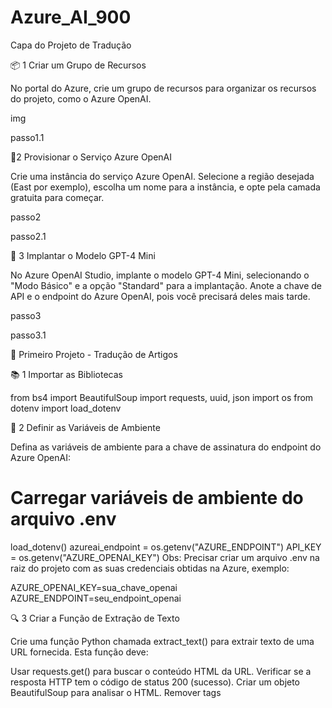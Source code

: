 # Azure_AI_900

Capa do Projeto de Tradução

📦 1 Criar um Grupo de Recursos


No portal do Azure, crie um grupo de recursos para organizar os recursos do projeto, como o Azure OpenAI.

img

passo1.1


🧠2 Provisionar o Serviço Azure OpenAI


Crie uma instância do serviço Azure OpenAI. Selecione a região desejada (East por exemplo), escolha um nome para a instância, e opte pela camada gratuita para começar.

passo2

passo2.1



🤖 3 Implantar o Modelo GPT-4 Mini


No Azure OpenAI Studio, implante o modelo GPT-4 Mini, selecionando o "Modo Básico" e a opção "Standard" para a implantação. Anote a chave de API e o endpoint do Azure OpenAI, pois você precisará deles mais tarde.

passo3

passo3.1



📰 Primeiro Projeto - Tradução de Artigos


📚 1 Importar as Bibliotecas


from bs4 import BeautifulSoup
import requests, uuid, json
import os
from dotenv import load_dotenv


🔐 2 Definir as Variáveis de Ambiente


Defina as variáveis de ambiente para a chave de assinatura do endpoint do Azure OpenAI:

# Carregar variáveis de ambiente do arquivo .env
load_dotenv()
azureai_endpoint = os.getenv("AZURE_ENDPOINT")
API_KEY = os.getenv("AZURE_OPENAI_KEY")
Obs: Precisar criar um arquivo .env na raiz do projeto com as suas credenciais obtidas na Azure, exemplo:

AZURE_OPENAI_KEY=sua_chave_openai
AZURE_ENDPOINT=seu_endpoint_openai


🔍 3 Criar a Função de Extração de Texto


Crie uma função Python chamada extract_text() para extrair texto de uma URL fornecida. Esta função deve:

Usar requests.get() para buscar o conteúdo HTML da URL.
Verificar se a resposta HTTP tem o código de status 200 (sucesso).
Criar um objeto BeautifulSoup para analisar o HTML.
Remover tags <script> e <style> do HTML.
Extrair o texto usando soup.get_text().
Limpar o texto removendo caracteres desnecessários, como quebras de linha extras.
Retornar o texto limpo.
url="https://dev.to/eric_dequ/steve-jobs-the-visionary-who-blended-spirituality-and-technology-3ppi"
def extract_text(url):
    response = requests.get(url)
    if response.status_code == 200:
        soup = BeautifulSoup(response.text, 'html.parser')
        for script in soup(["script", "style"]):
            script.decompose()
        text = soup.get_text(" ", strip=True)
        return text
    else:
        print("Falha ao buscar a URL. Código de status:", response.status_code)
        return None
extract_text(url)
Resultado:

'Steve Jobs The Visionary Who Blended Spirituality and Technology - DEV Community Skip to content Navigation menu Search Powered by Search Algolia Search Log in Create account DEV Community Close Add reaction Like Unicorn Exploding Head Raised Hands Fire Jump to Comments Save More... Copy link Copy link Copied to Clipboard Share to Twitter Share to LinkedIn Share to Reddit Share to Hacker News Share to Facebook Share to Mastodon Report Abuse Eric Dequevedo Posted on Jun 28 • Originally published at rics-notebook.com Steve Jobs The Visionary Who Blended Spirituality and Technology # stevejobs # apple # iphone # spirituality Steve Jobs: The Visionary Who Blended Spirituality and Technology 🍎🕉️ Steve Jobs,


🌎 4 Criar a Função de Tradução de Texto



Crie uma função Python chamada translate_article() para traduzir o texto extraído usando o Azure openai. Esta função deve:

Definir o endpoint da API de tradução.(ENDPOINT)
Criar um cabeçalho de solicitação com a chave de assinatura.(headers)
Definir o corpo da solicitação com o texto a ser traduzido.(payload)
Enviar uma solicitação POST para a API de tradução usando requests.post().
Extrair o texto traduzido da resposta JSON.
Retornar o texto traduzido.
def translate_article(text, lang):
    headers = {
    "Content-Type": "application/json",
    "api-key": API_KEY,
    }
    
    # Payload for the request
    payload = {
      "messages": [
        {
          "role": "system",
          "content": [
            {
              "type": "text",
              "text": "Você atua como tradutor de textos"
            }
          ]
        },
        {
          "role": "user",
          "content": [
            {
              "type": "text",
              "text": f"traduza: {text} para o idioma {lang} e responda apenas com a tradução no formato markdown"
            }
          ]
        },    
      ],
      "temperature": 0.7,
      "top_p": 0.95,
      "max_tokens": 900
    }
    
    ENDPOINT = azureai_endpoint
    
    # Send request
    try:
        response = requests.post(ENDPOINT, headers=headers, json=payload)
        response.raise_for_status()  # Will raise an HTTPError if the HTTP request returned an unsuccessful status code
    except requests.RequestException as e:
        raise SystemExit(f"Failed to make the request. Error: {e}")
    
    # Handle the response as needed (e.g., print or process)
    return (response.json()['choices'][0]['message']['content'])


Realizando testes:
translate_article("The future belongs to those who believe in the beauty of their dreams. - Eleanor Roosevelt","português")
resultado:
'O futuro pertence àqueles que acreditam na beleza de seus sonhos. - Eleanor Roosevelt'


Agora vamos testar com o artigo: 'https://dev.to/eric_dequ/steve-jobs-the-visionary-who-blended-spirituality-and-technology-3ppi'


url = "https://dev.to/eric_dequ/steve-jobs-the-visionary-who-blended-spirituality-and-technology-3ppi"
text = extract_text(url)
artigo = translate_article(text,"português")
print(artigo)
resultado(uma parte apenas):
